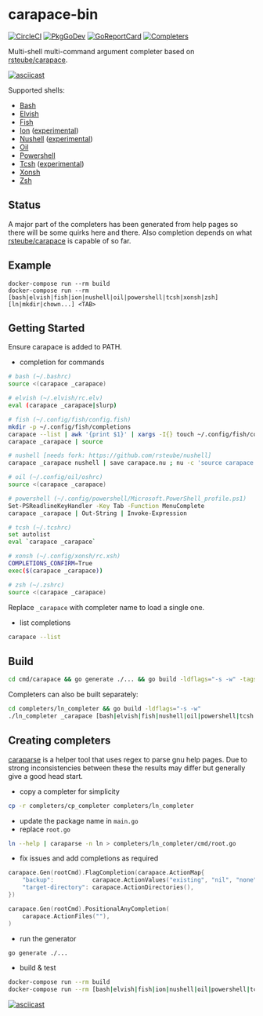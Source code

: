 # carapace-bin

[![CircleCI](https://circleci.com/gh/rsteube/carapace-bin.svg?style=svg)](https://circleci.com/gh/rsteube/carapace-bin)
[![PkgGoDev](https://pkg.go.dev/badge/github.com/rsteube/carapace-bin/pkg/actions)](https://pkg.go.dev/github.com/rsteube/carapace-bin/pkg/actions)
[![GoReportCard](https://goreportcard.com/badge/github.com/rsteube/carapace-bin)](https://goreportcard.com/report/github.com/rsteube/carapace-bin)
[![Completers](https://rsteube.github.io/carapace-bin/badge.svg)](https://rsteube.github.io/carapace-bin/completers.html)

Multi-shell multi-command argument completer based on [rsteube/carapace](https://github.com/rsteube/carapace).

[![asciicast](https://asciinema.org/a/357191.svg)](https://asciinema.org/a/357191)

Supported shells:
- [Bash](https://www.gnu.org/software/bash/)
- [Elvish](https://elv.sh/)
- [Fish](https://fishshell.com/)
- [Ion](https://doc.redox-os.org/ion-manual/) ([experimental](https://github.com/rsteube/carapace/issues/88))
- [Nushell](https://www.nushell.sh/) ([experimental](https://github.com/rsteube/carapace/issues/89))
- [Oil](http://www.oilshell.org/)
- [Powershell](https://microsoft.com/powershell)
- [Tcsh](https://www.tcsh.org/) ([experimental](https://github.com/rsteube/carapace/issues/331))
- [Xonsh](https://xon.sh/)
- [Zsh](https://www.zsh.org/)

## Status

A major part of the completers has been generated from help pages so there will be some quirks here and there. Also completion depends on what [rsteube/carapace](https://github.com/rsteube/carapace) is capable of so far.

## Example

```
docker-compose run --rm build
docker-compose run --rm [bash|elvish|fish|ion|nushell|oil|powershell|tcsh|xonsh|zsh]
[ln|mkdir|chown...] <TAB>
```

## Getting Started

Ensure carapace is added to PATH.

- completion for commands
```sh
# bash (~/.bashrc)
source <(carapace _carapace)

# elvish (~/.elvish/rc.elv)
eval (carapace _carapace|slurp)

# fish (~/.config/fish/config.fish)
mkdir -p ~/.config/fish/completions
carapace --list | awk '{print $1}' | xargs -I{} touch ~/.config/fish/completions/{}.fish # disable auto-loaded completions (#185)
carapace _carapace | source

# nushell [needs fork: https://github.com/rsteube/nushell]
carapace _carapace nushell | save carapace.nu ; nu -c 'source carapace.nu'

# oil (~/.config/oil/oshrc)
source <(carapace _carapace)

# powershell (~/.config/powershell/Microsoft.PowerShell_profile.ps1)
Set-PSReadlineKeyHandler -Key Tab -Function MenuComplete
carapace _carapace | Out-String | Invoke-Expression

# tcsh (~/.tcshrc)
set autolist
eval `carapace _carapace`

# xonsh (~/.config/xonsh/rc.xsh)
COMPLETIONS_CONFIRM=True
exec($(carapace _carapace))

# zsh (~/.zshrc)
source <(carapace _carapace)
```

Replace `_carapace` with completer name to load a single one.

- list completions
```sh
carapace --list
```

## Build

```sh
cd cmd/carapace && go generate ./... && go build -ldflags="-s -w" -tags release
```

Completers can also be built separately:
```sh
cd completers/ln_completer && go build -ldflags="-s -w"
./ln_completer _carapace [bash|elvish|fish|nushell|oil|powershell|tcsh|xonsh|zsh]
```

## Creating completers
[caraparse](/cmd/caraparse) is a helper tool that uses regex to parse gnu help pages.
Due to strong inconsistencies between these the results may differ but generally give a good head start.

- copy a completer for simplicity
```sh
cp -r completers/cp_completer completers/ln_completer
```
- update the package name in `main.go`
- replace `root.go`
```sh
ln --help | caraparse -n ln > completers/ln_completer/cmd/root.go
```
- fix issues and add completions as required
```go
carapace.Gen(rootCmd).FlagCompletion(carapace.ActionMap{
	"backup":           carapace.ActionValues("existing", "nil", "none", "off", "numbered", "t", "simple", "never"),
	"target-directory": carapace.ActionDirectories(),
})

carapace.Gen(rootCmd).PositionalAnyCompletion(
	carapace.ActionFiles(""),
)
```
- run the generator
```sh
go generate ./...
```
- build & test
```sh
docker-compose run --rm build
docker-compose run --rm [bash|elvish|fish|ion|nushell|oil|powershell|tcsh|xonsh|zsh]
```

[![asciicast](https://asciinema.org/a/357895.svg)](https://asciinema.org/a/357895)
